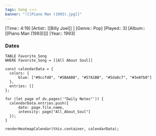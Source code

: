 ```yaml
---
tags: Song ⭐⭐⭐ 
banner: "![[Piano Man (1993).jpg]]"
---
```

[Time:: 4:19]
[Artist:: [[Billy Joel]] ]
[Genre:: Pop]
[Played:: 3]
[Album:: [[Piano Man (1993)]]]
[Year:: 1993]
### Dates
````dataview
TABLE Favorite_Song
WHERE Favorite_Song = [[All About Soul]]
````

  ```dataviewjs
const calendarData = { 
	colors: { 
		blue: ["#9ccfd8", "#5BAAB8", "#57A1BB", "#5da8c7", "#3e8fb0"] 
	}, 
	entries: [] 
}; 

for (let page of dv.pages('"Daily Notes"')) { 
	calendarData.entries.push({ 
		date: page.file.name, 
		intensity: page["All_About_Soul"]
	}); 
} 

renderHeatmapCalendar(this.container, calendarData);
```
